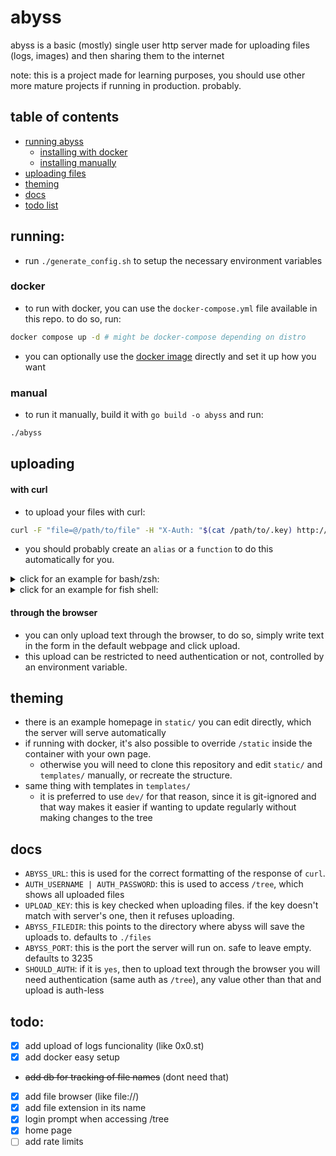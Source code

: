 # abyss

abyss is a basic (mostly) single user http server made for uploading files (logs, images) and then sharing them to the internet

note: this is a project made for learning purposes, you should use other more mature projects if running in production. probably.

## table of contents

- [running abyss](#running)
  - [installing with docker](#docker)
  - [installing manually](#manual)
- [uploading files](#uploading)
- [theming](#theming)
- [docs](#docs)
- [todo list](#todo)

## running:

- run `./generate_config.sh` to setup the necessary environment variables

### docker

- to run with docker, you can use the `docker-compose.yml` file available in this repo. to do so, run:

```bash
docker compose up -d # might be docker-compose depending on distro
```

- you can optionally use the [docker image](https://git.jabuxas.xyz/jabuxas/-/packages/container/abyss/latest) directly and set it up how you want

### manual

- to run it manually, build it with `go build -o abyss` and run:

```bash
./abyss
```

## uploading

#### with curl

- to upload your files with curl:

```bash
curl -F "file=@/path/to/file" -H "X-Auth: "$(cat /path/to/.key) http://localhost:3235/
```

- you should probably create an `alias` or a `function` to do this automatically for you.
<details>
<summary>click for an example for bash/zsh:</summary>

```bash
pst() {
  local file

  if [[ -p /dev/stdin ]]; then
    file=$(mktemp)
    cat > "$file"
  elif [[ -n $1 ]]; then
    file="$1"
  else
    echo "Usage: pst [file]"
    return 1
  fi

  curl -F "file=@$file" -H "X-Auth: $(cat ~/.key)" http://localhost:3235

  if [[ -p /dev/stdin ]]; then
    rm "$file"
  fi
}
```

</details>

<details>
<summary>click for an example for fish shell:</summary>

```bash
function pst
    set -l file

    if command test -p /dev/stdin
        set file "/tmp/tmp.txt"
        cat > $file
    else if test -n "$argv[1]"
        set file "$argv[1]"
    end

    curl -F "file=@$file" -H "X-Auth: $(cat ~/.key)" http://localhost:3235

    if command test -p /dev/stdin
        rm "$file"
    end
end
```

</details>

#### through the browser

- you can only upload text through the browser, to do so, simply write text in the form in the default webpage and click upload.
- this upload can be restricted to need authentication or not, controlled by an environment variable.

## theming

- there is an example homepage in `static/` you can edit directly, which the server will serve automatically
- if running with docker, it's also possible to override `/static` inside the container with your own page.
  - otherwise you will need to clone this repository and edit `static/` and `templates/` manually, or recreate the structure.
- same thing with templates in `templates/`
  - it is preferred to use `dev/` for that reason, since it is git-ignored and that way makes it easier if wanting to update regularly without making changes to the tree

## docs

- `ABYSS_URL`: this is used for the correct formatting of the response of `curl`.
- `AUTH_USERNAME | AUTH_PASSWORD`: this is used to access `/tree`, which shows all uploaded files
- `UPLOAD_KEY`: this is key checked when uploading files. if the key doesn't match with server's one, then it refuses uploading.
- `ABYSS_FILEDIR`: this points to the directory where abyss will save the uploads to. defaults to `./files`
- `ABYSS_PORT`: this is the port the server will run on. safe to leave empty. defaults to 3235
- `SHOULD_AUTH`: if it is `yes`, then to upload text through the browser you will need authentication (same auth as `/tree`), any value other than that and upload is auth-less

## todo:

- [x] add upload of logs funcionality (like 0x0.st)
- [x] add docker easy setup
- ~~add db for tracking of file names~~ (dont need that)
- [x] add file browser (like file://)
- [x] add file extension in its name
- [x] login prompt when accessing /tree
- [x] home page
- [ ] add rate limits
